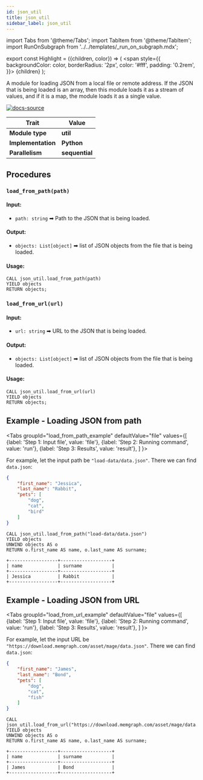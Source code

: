 ```yaml
---
id: json_util
title: json_util
sidebar_label: json_util
---
```


import Tabs from '@theme/Tabs';
import TabItem from '@theme/TabItem';
import RunOnSubgraph from '../../templates/_run_on_subgraph.mdx';

export const Highlight = ({children, color}) => (
  <span
    style={{
      backgroundColor: color,
      borderRadius: '2px',
      color: '#fff',
      padding: '0.2rem',
    }}>
    {children}
  </span>
);

A module for loading JSON from a local file or remote address. If the JSON that is being loaded is an array, then this module loads it as a stream of values, and if it is a map, the module loads it as a single value.

[![docs-source](https://img.shields.io/badge/source-json_util-FB6E00?logo=github&style=for-the-badge)](https://github.com/memgraph/mage/blob/main/python/json_util.py)

| Trait               | Value                                                 |
| ------------------- | ----------------------------------------------------- |
| **Module type**     | <Highlight color="#FB6E00">**util**</Highlight>  |
| **Implementation**  | <Highlight color="#FB6E00">**Python**</Highlight>     |
| **Parallelism**     | <Highlight color="#FB6E00">**sequential**</Highlight> |

## Procedures

<RunOnSubgraph/>

### `load_from_path(path)`

#### Input:

* `path: string` ➡ Path to the JSON that is being loaded.

#### Output:

* `objects: List[object]` ➡ list of JSON objects from the file that is being loaded.

#### Usage:
```cypher
CALL json_util.load_from_path(path) 
YIELD objects
RETURN objects;
```

### `load_from_url(url)`

#### Input:

* `url: string` ➡ URL to the JSON that is being loaded.

#### Output:

* `objects: List[object]` ➡ list of JSON objects from the file that is being loaded.

#### Usage:
```cypher
CALL json_util.load_from_url(url) 
YIELD objects
RETURN objects;
```

## Example - Loading JSON from path

<Tabs
  groupId="load_from_path_example"
  defaultValue="file"
  values={[
    {label: 'Step 1: Input file', value: 'file'},
    {label: 'Step 2: Running command', value: 'run'},
    {label: 'Step 3: Results', value: 'result'},
  ]
}>
  <TabItem value="file">

  For example, let the input path be `"load-data/data.json"`. There we can find `data.json`:

```json
{
	"first_name": "Jessica",
	"last_name": "Rabbit",
	"pets": [
		"dog",
		"cat",
		"bird"
	]
}
```
  </TabItem>

  <TabItem value="run">

```cypher
CALL json_util.load_from_path("load-data/data.json") 
YIELD objects
UNWIND objects AS o
RETURN o.first_name AS name, o.last_name AS surname;
```

  </TabItem>


  <TabItem value="result">

```plaintext
+------------------+-------------------+
| name             | surname           |
+------------------+-------------------+
| Jessica          | Rabbit            |
+------------------+-------------------+

```

  </TabItem>

</Tabs>


## Example - Loading JSON from URL

<Tabs
  groupId="load_from_url_example"
  defaultValue="file"
  values={[
    {label: 'Step 1: Input file', value: 'file'},
    {label: 'Step 2: Running command', value: 'run'},
    {label: 'Step 3: Results', value: 'result'},
  ]
}>
  <TabItem value="file">

  For example, let the input URL be `"https://download.memgraph.com/asset/mage/data.json"`. There we can find `data.json`:

```json
{
	"first_name": "James",
	"last_name": "Bond",
	"pets": [
		"dog",
		"cat",
		"fish"
	]
}
```
  </TabItem>

  <TabItem value="run">

```cypher
CALL json_util.load_from_url("https://download.memgraph.com/asset/mage/data.json") 
YIELD objects
UNWIND objects AS o
RETURN o.first_name AS name, o.last_name AS surname;
```

  </TabItem>


  <TabItem value="result">

```plaintext
+------------------+-------------------+
| name             | surname           |
+------------------+-------------------+
| James            | Bond              |
+------------------+-------------------+

```

  </TabItem>

</Tabs>
